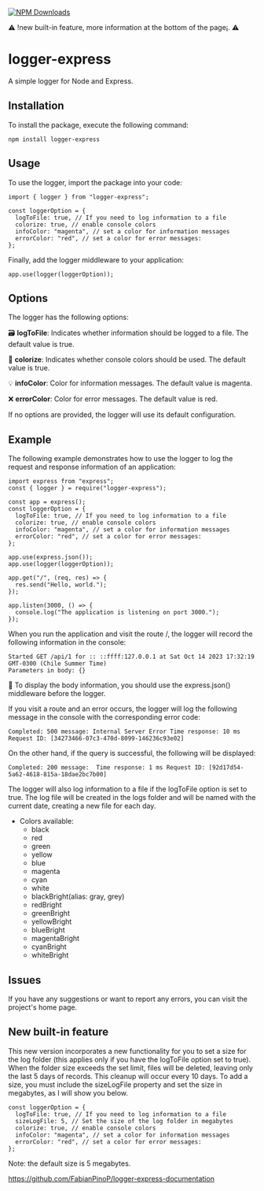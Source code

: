 [![NPM Downloads](https://img.shields.io/npm/dm/logger-express)](https://www.npmjs.com/package/logger-express)

⚠️ !new built-in feature, more information at the bottom of the page¡. ⚠️

# logger-express

A simple logger for Node and Express.

## Installation

To install the package, execute the following command:

``````
npm install logger-express
``````

## Usage

To use the logger, import the package into your code:

```
import { logger } from "logger-express";
```

```
const loggerOption = {
  logToFile: true, // If you need to log information to a file
  colorize: true, // enable console colors
  infoColor: "magenta", // set a color for information messages
  errorColor: "red", // set a color for error messages:
};
```

Finally, add the logger middleware to your application:

```
app.use(logger(loggerOption));
```

## Options

The logger has the following options:

 🗃️ **logToFile**: Indicates whether information should be logged to a file. The default value is true.


 🌈 **colorize**: Indicates whether console colors should be used. The default value is true.


 💡 **infoColor**: Color for information messages. The default value is magenta.


❌ **errorColor**: Color for error messages. The default value is red.

If no options are provided, the logger will use its default configuration.
## Example

The following example demonstrates how to use the logger to log the request and response information of an application:

```
import express from "express";
const { logger } = require("logger-express");

const app = express();
const loggerOption = {
  logToFile: true, // If you need to log information to a file
  colorize: true, // enable console colors
  infoColor: "magenta", // set a color for information messages
  errorColor: "red", // set a color for error messages:
};

app.use(express.json());
app.use(logger(loggerOption));

app.get("/", (req, res) => {
  res.send("Hello, world.");
});

app.listen(3000, () => {
  console.log("The application is listening on port 3000.");
});

```

When you run the application and visit the route /, the logger will record the following information in the console:

```
Started GET /api/1 for :: ::ffff:127.0.0.1 at Sat Oct 14 2023 17:32:19 GMT-0300 (Chile Summer Time)
Parameters in body: {}
```
🚨 To display the body information, you should use the express.json() middleware before the logger.

If you visit a route and an error occurs, the logger will log the following message in the console with the corresponding error code:
```
Completed: 500 message: Internal Server Error Time response: 10 ms Request ID: [34273466-07c3-470d-8099-146236c93e02]
```
On the other hand, if the query is successful, the following will be displayed:
```
Completed: 200 message:  Time response: 1 ms Request ID: [92d17d54-5a62-4618-815a-18dae2bc7b00]
```
The logger will also log information to a file if the logToFile option is set to true. The log file will be created in the logs folder and will be named with the current date, creating a new file for each day.

- Colors available:
  - black
  - red
  - green
  - yellow
  - blue
  - magenta
  - cyan
  - white
  - blackBright(alias: gray, grey)
  - redBright
  - greenBright
  - yellowBright
  - blueBright
  - magentaBright
  - cyanBright
  - whiteBright

## Issues

If you have any suggestions or want to report any errors, you can visit the project's home page.

## New built-in feature

This new version incorporates a new functionality for you to set a size for the log folder (this applies only if you have the logToFile option set to true). When the folder size exceeds the set limit, files will be deleted, leaving only the last 5 days of records. This cleanup will occur every 10 days. To add a size, you must include the sizeLogFile property and set the size in megabytes, as I will show you below.

````
const loggerOption = {
  logToFile: true, // If you need to log information to a file
  sizeLogFile: 5, // Set the size of the log folder in megabytes
  colorize: true, // enable console colors
  infoColor: "magenta", // set a color for information messages
  errorColor: "red", // set a color for error messages:
};
````

Note: the default size is 5 megabytes.


https://github.com/FabianPinoP/logger-express-documentation

